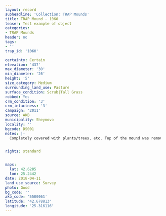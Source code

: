 ```yaml
---
layout: record
subheadline: 'Collection: TRAP Mounds'
title: TRAP Mound - 1060
teaser: Test example of object
categories:
- TRAP Mounds
header: no
tags:
- ''
trap_id: '1060'

certainty: Certain
elevation: '437'
max_diameter: '30'
min_diameter: '26'
height: '5'
size_category: Medium
surrounding_land_use: Pasture
surface_condition: Scrub|Tall Grass
robbed: Yes
crm_condition: '3'
crm_intactness: '3'
campaign: '2011'
source: AKB
municipality: Sheynovo
locality: ''
bgcode: DS001
notes: |-
  Completely covered with plants/trees, etc. Top of the mound was removed by R.'s.


rights: standard


maps:
  lat: 42.6285
  lon: 25.2442
date: 2018-04-11
land_use_source: Survey
photo: Good
bg_code: ''
akb_code: '5500061'
latitude: '42.678813'
longitude: '25.316116'
---
```


